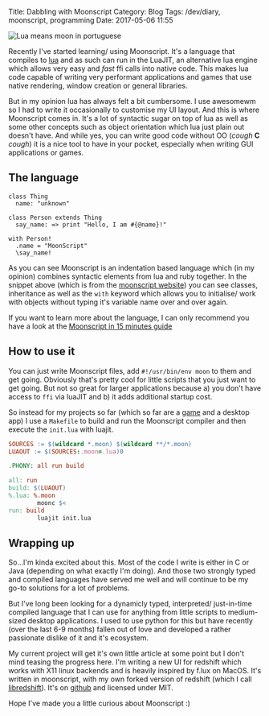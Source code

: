 Title: Dabbling with Moonscript
Category: Blog
Tags: /dev/diary, moonscript, programming
Date: 2017-05-06 11:55

![Lua means moon in portuguese](/images/lua_moon_banner.png)

Recently I've started learning/ using Moonscript. It's a language that compiles to [lua](https://www.lua.org/) and as such can run in the LuaJIT, an alternative lua engine which allows very easy and *fast* ffi calls into native code. This makes lua code capable of writing very performant applications and games that use native rendering, window creation or general libraries.

But in my opinion lua has always felt a bit cumbersome. I use awesomewm so I had to write it occasionally to customise my UI layout. And this is where Moonscript comes in. It's a lot of syntactic sugar on top of lua as well as some other concepts such as object orientation which lua just plain out doesn't have. And while yes, you can write good code without OO (*cough*  **C** *cough*) it is a nice tool to have in your pocket, especially when writing GUI applications or games.


## The language

```Moonscript
class Thing
  name: "unknown"

class Person extends Thing
  say_name: => print "Hello, I am #{@name}!"

with Person!
  .name = "MoonScript"
  \say_name!
```

As you can see Moonscript is an indentation based language which (in my opinion) combines syntactic elements from lua and ruby together. In the snippet above (which is from the [moonscript website](http://moonscript.org/)) you can see classes, inheritance as well as the `with` keyword which allows you to initialise/ work with objects without typing it's variable name over and over again.

If you want to learn more about the language, I can only recommend you have a look at the [Moonscript in 15 minutes guide](https://github.com/leafo/moonscript/wiki/Learn-MoonScript-in-15-Minutes)


## How to use it

You can just write Moonscript files, add `#!/usr/bin/env moon` to them and get going. Obviously that's pretty cool for little scripts that you just want to get going. But not so great for larger applications because a) you don't have access to `ffi` via luaJIT and b) it adds additional startup cost.

So instead for my projects so far (which so far are a [game](https://github.com/spacekookie/dinodino) and a desktop app) I use a `Makefile` to build and run the Moonscript compiler and then execute the `init.lua` with luajit.

```Makefile
SOURCES := $(wildcard *.moon) $(wildcard **/*.moon)
LUAOUT := $(SOURCES:.moon=.lua)0

.PHONY: all run build

all: run
build: $(LUAOUT)
%.lua: %.moon
        moonc $<
run: build
        luajit init.lua
```

## Wrapping up

So...I'm kinda excited about this. Most of the code I write is either in C or Java (depending on what exactly I'm doing). And those two strongly typed and compiled languages have served me well and will continue to be my go-to solutions for a lot of problems.

But I've long been looking for a dynamicly typed, interpreted/ just-in-time compiled language that I can use for anything from little scripts to medium-sized desktop applications. I used to use python for this but have recently (over the last 6-9 months) fallen out of love and developed a rather passionate dislike of it and it's ecosystem.

My current project will get it's own little article at some point but I don't mind teasing the progress here. I'm writing a new UI for redshift which works with X11 linux backends and is heavily inspired by f.lux on MacOS. It's written in moonscript, with my own forked version of redshift (which I call [libredshift](https://github.com/spacekookie/libredshift)). It's on [github](https://github.com/spacekookie/redshift_ctrl) and licensed under MIT.

Hope I've made you a little curious about Moonscript :)